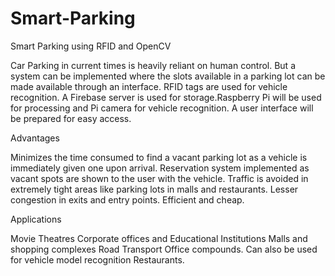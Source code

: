# Smart-Parking
Smart Parking using RFID and OpenCV

Car Parking in current times is heavily reliant on human control. But a system can be implemented where the slots available in a parking lot can be made available through an interface. RFID tags are used for vehicle recognition.
A Firebase server is used for storage.Raspberry Pi will be used for processing and Pi camera for vehicle recognition.
A user interface will be prepared for easy access.

Advantages

Minimizes the time consumed to find a vacant parking lot as a vehicle is immediately given one upon arrival.
Reservation system implemented as vacant spots are shown to the user with the vehicle.
Traffic is avoided in extremely tight areas like parking lots in malls and restaurants.
Lesser congestion in exits and entry points.
Efficient and cheap.

Applications

Movie Theatres
Corporate offices and Educational Institutions
Malls and shopping complexes
Road Transport Office compounds.
Can also be used for vehicle model recognition
Restaurants.
